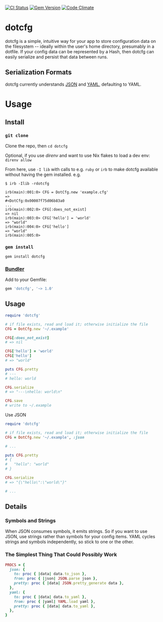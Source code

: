 [![CI Status](https://github.com/rickhull/dotcfg/actions/workflows/ci.yaml/badge.svg)](https://github.com/rickhull/dotcfg/actions/workflows/ci.yaml)
[![Gem Version](https://badge.fury.io/rb/dotcfg.svg)](http://badge.fury.io/rb/dotcfg)
[![Code Climate](https://codeclimate.com/github/rickhull/dotcfg/badges/gpa.svg)](https://codeclimate.com/github/rickhull/dotcfg/badges)

# dotcfg

dotcfg is a simple, intuitive way for your app to store configuration data on the filesystem -- ideally within the user's home directory, presumably in a dotfile.  If your config data can be represented by a Hash, then dotcfg can easily serialize and persist that data between runs.

## Serialization Formats
dotcfg currently understands [JSON](http://json.org) and [YAML](http://yaml.org), defaulting to YAML.

# Usage

## Install

### `git clone`

Clone the repo, then `cd dotcfg`

Optional, if you use *direnv* and want to use Nix flakes to load a dev env:
`direnv allow`

From here, use `-I lib` with calls to e.g. `ruby` or `irb` to make dotcfg
available without having the gem installed. e.g.

```
$ irb -Ilib -rdotcfg

irb(main):001:0> CFG = DotCfg.new 'example.cfg'
=>
#<DotCfg:0x00007f75d06b83a0
...
irb(main):002:0> CFG[:does_not_exist]
=> nil
irb(main):003:0> CFG['hello'] = 'world'
=> "world"
irb(main):004:0> CFG['hello']
=> "world"
irb(main):005:0>
```

### `gem install`

```
gem install dotcfg
```

### [Bundler](http://bundler.io/)

Add to your Gemfile:

```ruby
gem 'dotcfg', '~> 1.0'
```

## Usage

```ruby
require 'dotcfg'

# if file exists, read and load it; otherwise initialize the file
CFG = DotCfg.new '~/.example'

CFG[:does_not_exist]
# => nil

CFG['hello'] = 'world'
CFG['hello']
# => "world"

puts CFG.pretty
# ---
# hello: world

CFG.serialize
# => "---\nhello: world\n"

CFG.save
# write to ~/.example
```

Use JSON
```ruby
require 'dotcfg'

# if file exists, read and load it; otherwise initialize the file
CFG = DotCfg.new '~/.example', :json

# ...

puts CFG.pretty
# {
#   "hello": "world"
# }

CFG.serialize
# => "{\"hello\":\"world\"}"

# ...
```

## Details

### Symbols and Strings

When JSON consumes symbols, it emits strings. So if you want to use JSON, use strings rather than symbols for your config items.  YAML cycles strings and symbols independently, so stick to one or the other.

### The Simplest Thing That Could Possibly Work
```ruby
PROCS = {
  json: {
    to: proc { |data| data.to_json },
    from: proc { |json| JSON.parse json },
    pretty: proc { |data| JSON.pretty_generate data },
  },
  yaml: {
    to: proc { |data| data.to_yaml },
    from: proc { |yaml| YAML.load yaml },
    pretty: proc { |data| data.to_yaml },
  },
}
```

